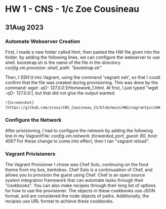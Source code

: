 # HW 1 - CNS - 1/c Zoe Cousineau
## 31Aug 2023

### Automate Webserver Creation
  First, I made a new folder called html, then pasted the HW file given into the folder. by adding the following lines, we can configure the webserver to use shell. 
  bootstrap.sh is the name of the file in the directory. 
    _config.vm.provision :shell, path: "bootstrap.sh"_

  Then, I SSH'd into Vagrant, using the command 'vagrant ssh', so that I could confirm that the file was created during provisioning. This was done by the command:
    _wget -qO- 127.0.0.1/Homework_1.html._ 
    At first, I just typed "wget -qO- 127.0.0.1, but that did not give the output wanted. 

    ![Screenshot](https://github.com/zcous/CNS_Cousineau_23/blob/main/HW1/vagrantpicsHW1.png)

### Configure the Network
  After privisioning, I had to configure the network by adding the following line in my VagrantFile:
    _config.vm.network :forwarded_port, guest: 80, host: 4567_
 For these change to come into effect, then I ran "vagrant reload".

### Vagrant Privisioners
  The Vagrant Privisioner I chose was Chef Solo, continuing on the food theme from my box, bentobox. Chef Solo is a continuuation of Chef, 
  and allows you to provision the guest using Chef. Chef is an open source system integration framework that can automate tasks through
  their "cookbooks". You can also make recipies through their long list of options for how to use the provisioner. The objects in
  these cookbooks use JSON format, and are considered the node objects of paths. Additionally, the recipies use URL format to achieve 
  these cookbooks. 


  

